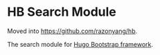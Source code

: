 # HB Search Module

Moved into https://github.com/razonyang/hb.

The search module for [Hugo Bootstrap framework](https://github.com/razonyang/hb).
